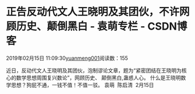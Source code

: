 
# 正告反动代文人王晓明及其团伙，不许网顾历史、颠倒黑白 - 袁萌专栏 - CSDN博客

2019年02月15日 11:09:30[yuanmeng001](https://me.csdn.net/yuanmeng001)阅读数：155


近日，反动代文人王晓明及其团伙，泡制谬论文章，题为“紧密团结在王晓明为核心的数学思想周围复兴数论”，网顾历史、
颠倒黑白,蛊惑人心。
什么是王晓明数学思想？狗屁不通，一钱不值！不值一驳。
袁萌  陈启清  2月15日

